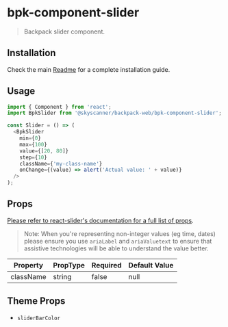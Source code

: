 # bpk-component-slider

> Backpack slider component.

## Installation

Check the main [Readme](https://github.com/skyscanner/backpack#usage) for a complete installation guide.

## Usage

```js
import { Component } from 'react';
import BpkSlider from '@skyscanner/backpack-web/bpk-component-slider';

const Slider = () => (
  <BpkSlider
    min={0}
    max={100}
    value={[20, 80]}
    step={10}
    className={'my-class-name'}
    onChange={(value) => alert('Actual value: ' + value)}
  />
);

```

## Props

[Please refer to react-slider's documentation for a full list of props](https://zillow.github.io/react-slider/).

> Note: When you're representing non-integer values (eg time, dates) please ensure you use `ariaLabel` and `ariaValuetext` to ensure that assistive technologies will be able to understand the value better.

| Property                 | PropType                      | Required | Default Value |
| ------------------------ | ----------------------------- | -------- | ------------- |
| className                | string                        | false    | null          |

## Theme Props

* `sliderBarColor`
